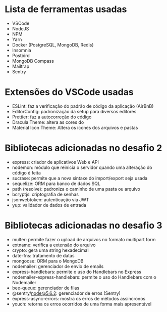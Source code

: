 # Lista de ferramentas usadas

- VSCode
- NodeJS
- NPM
- Yarn
- Docker (PostgreSQL, MongoDB, Redis)
- Insomnia
- Postbird
- MongoDB Compass
- Mailtrap
- Sentry

# Extensões do VSCode usadas

- ESLint: faz a verificação do padrão de código da aplicação (AirBnB)
- EditorConfig: padronização da setup para diversos editores
- Prettier: faz a autocorreção do código
- Dracula Theme: altera as cores do
- Material Icon Theme: Altera os ícones dos arquivos e pastas

# Bibliotecas adicionadas no desafio 2

- express: criador de aplicativos Web e API
- nodemon: módulo que reinicia o servidor quando uma alteração do código é feita
- sucrase: permite que a nova sintaxe do import/export seja usada
- sequelize: ORM para banco de dados SQL
- path (resolve): padroniza o caminho de uma pasta ou arquivo
- bcryptjs: criptografia de senhas
- jsonwebtoken: autenticação via JWT
- yup: validador de dados de entrada

# Bibliotecas adicionadas no desafio 3

- multer: permite fazer o upload de arquivos no formato multipart form
- extname: verifica a extensão do arquivo
- crypto: gera uma string hexadecimal
- date-fns: tratamento de datas
- mongoose: ORM para o MongoDB
- nodemailer: gerenciador de envio de emails
- express-handlebars: permite o uso do Handlebars no Express
- nodemailer-express-handlebars: permite o uso do Handlebars com o Nodemailer
- bee-queue: gerenciador de filas
- @sentry/node@5.6.2: gerenciador de erros (Sentry)
- express-async-errors: mostra os erros de métodos assíncronos
- youch: retorna os erros ocorridos de uma forma mais apresentável
